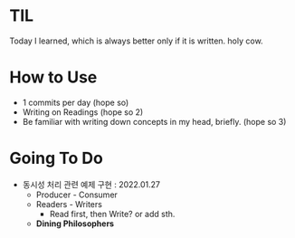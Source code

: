 # TIL
Today I learned, which is always better only if it is written. holy cow. 

# How to Use
- 1 commits per day (hope so)
- Writing on Readings (hope so 2)
- Be familiar with writing down concepts in my head, briefly. (hope so 3)

# Going To Do
- 동시성 처리 관련 예제 구현 : 2022.01.27
  - Producer - Consumer
  - Readers - Writers
    - Read first, then Write? or add sth.
  - **Dining Philosophers**
   

